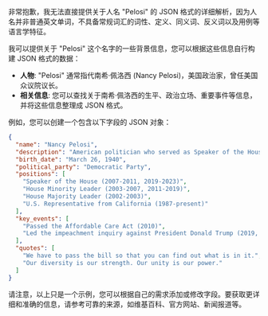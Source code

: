 非常抱歉，我无法直接提供关于人名 "Pelosi" 的 JSON 格式的详细解析，因为人名并非普通英文单词，不具备常规词汇的词性、定义、同义词、反义词以及用例等语言学特征。

我可以提供关于 "Pelosi" 这个名字的一些背景信息，您可以根据这些信息自行构建 JSON 格式的数据：

*   **人物**: "Pelosi" 通常指代南希·佩洛西 (Nancy Pelosi)，美国政治家，曾任美国众议院议长。
*   **相关信息**: 您可以查找关于南希·佩洛西的生平、政治立场、重要事件等信息，并将这些信息整理成 JSON 格式。

例如，您可以创建一个包含以下字段的 JSON 对象：

```json
{
  "name": "Nancy Pelosi",
  "description": "American politician who served as Speaker of the House",
  "birth_date": "March 26, 1940",
  "political_party": "Democratic Party",
  "positions": [
    "Speaker of the House (2007-2011, 2019-2023)",
    "House Minority Leader (2003-2007, 2011-2019)",
    "House Majority Leader (2002-2003)",
    "U.S. Representative from California (1987-present)"
  ],
  "key_events": [
    "Passed the Affordable Care Act (2010)",
    "Led the impeachment inquiry against President Donald Trump (2019, 2021)"
  ],
  "quotes": [
    "We have to pass the bill so that you can find out what is in it.",
    "Our diversity is our strength. Our unity is our power."
  ]
}
```

请注意，以上只是一个示例，您可以根据自己的需求添加或修改字段。要获取更详细和准确的信息，请参考可靠的来源，如维基百科、官方网站、新闻报道等。 